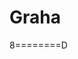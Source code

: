 # Graha






































































































































































































































































































































































































































































































































































































































































































































































































































































































































































































































8========D
